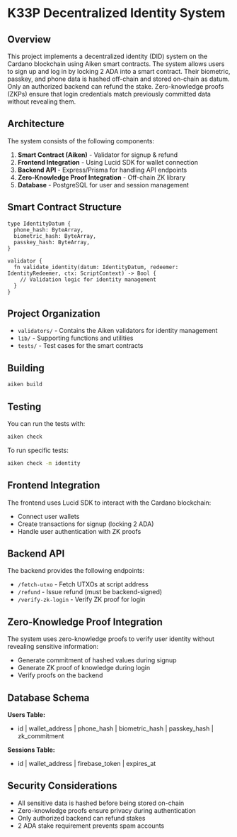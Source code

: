 # K33P Decentralized Identity System

## Overview

This project implements a decentralized identity (DID) system on the Cardano blockchain using Aiken smart contracts. The system allows users to sign up and log in by locking 2 ADA into a smart contract. Their biometric, passkey, and phone data is hashed off-chain and stored on-chain as datum. Only an authorized backend can refund the stake. Zero-knowledge proofs (ZKPs) ensure that login credentials match previously committed data without revealing them.

## Architecture

The system consists of the following components:

1. **Smart Contract (Aiken)** - Validator for signup & refund
2. **Frontend Integration** - Using Lucid SDK for wallet connection
3. **Backend API** - Express/Prisma for handling API endpoints
4. **Zero-Knowledge Proof Integration** - Off-chain ZK library
5. **Database** - PostgreSQL for user and session management

## Smart Contract Structure

```aiken
type IdentityDatum {
  phone_hash: ByteArray,
  biometric_hash: ByteArray,
  passkey_hash: ByteArray,
}

validator {
  fn validate_identity(datum: IdentityDatum, redeemer: IdentityRedeemer, ctx: ScriptContext) -> Bool {
    // Validation logic for identity management
  }
}
```

## Project Organization

- `validators/` - Contains the Aiken validators for identity management
- `lib/` - Supporting functions and utilities
- `tests/` - Test cases for the smart contracts

## Building

```sh
aiken build
```

## Testing

You can run the tests with:

```sh
aiken check
```

To run specific tests:

```sh
aiken check -m identity
```

## Frontend Integration

The frontend uses Lucid SDK to interact with the Cardano blockchain:

- Connect user wallets
- Create transactions for signup (locking 2 ADA)
- Handle user authentication with ZK proofs

## Backend API

The backend provides the following endpoints:

- `/fetch-utxo` - Fetch UTXOs at script address
- `/refund` - Issue refund (must be backend-signed)
- `/verify-zk-login` - Verify ZK proof for login

## Zero-Knowledge Proof Integration

The system uses zero-knowledge proofs to verify user identity without revealing sensitive information:

- Generate commitment of hashed values during signup
- Generate ZK proof of knowledge during login
- Verify proofs on the backend

## Database Schema

**Users Table:**
- id | wallet_address | phone_hash | biometric_hash | passkey_hash | zk_commitment

**Sessions Table:**
- id | wallet_address | firebase_token | expires_at

## Security Considerations

- All sensitive data is hashed before being stored on-chain
- Zero-knowledge proofs ensure privacy during authentication
- Only authorized backend can refund stakes
- 2 ADA stake requirement prevents spam accounts
